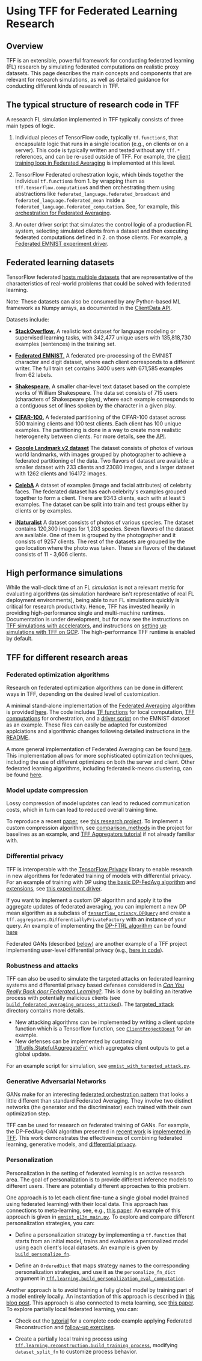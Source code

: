 # Using TFF for Federated Learning Research

<!-- Note that some section headings are used as deep links into the document.
     If you update those section headings, please make sure you also update
     any links to the section. -->

## Overview

TFF is an extensible, powerful framework for conducting federated learning (FL)
research by simulating federated computations on realistic proxy datasets. This
page describes the main concepts and components that are relevant for research
simulations, as well as detailed guidance for conducting different kinds of
research in TFF.

## The typical structure of research code in TFF

A research FL simulation implemented in TFF typically consists of three main
types of logic.

1.  Individual pieces of TensorFlow code, typically `tf.function`s, that
    encapsulate logic that runs in a single location (e.g., on clients or on a
    server). This code is typically written and tested without any `tff.*`
    references, and can be re-used outside of TFF. For example, the
    [client training loop in Federated Averaging](https://github.com/google-parfait/tensorflow-federated/blob/main/examples/simple_fedavg/simple_fedavg_tf.py#L184-L222)
    is implemented at this level.

1.  TensorFlow Federated orchestration logic, which binds together the
    individual `tf.function`s from 1. by wrapping them as
    `tff.tensorflow.computation`s and then orchestrating them using abstractions
    like `federated_language.federated_broadcast` and
    `federated_language.federated_mean` inside a
    `federated_language.federated_computation`. See, for example, this
    [orchestration for Federated Averaging](https://github.com/google-parfait/tensorflow-federated/blob/main/examples/simple_fedavg/simple_fedavg_tff.py#L112-L140).

1.  An outer driver script that simulates the control logic of a production FL
    system, selecting simulated clients from a dataset and then executing
    federated computations defined in 2. on those clients. For example,
    [a Federated EMNIST experiment driver](https://github.com/google-parfait/tensorflow-federated/blob/main/examples/simple_fedavg/emnist_fedavg_main.py).

## Federated learning datasets

TensorFlow federated
[hosts multiple datasets](https://www.tensorflow.org/federated/api_docs/python/tff/simulation/datasets)
that are representative of the characteristics of real-world problems that could
be solved with federated learning.

Note: These datasets can also be consumed by any Python-based ML framework as
Numpy arrays, as documented in the
[ClientData API](https://www.tensorflow.org/federated/api_docs/python/tff/simulation/ClientData).

Datasets include:

*   [**StackOverflow**.](https://www.tensorflow.org/federated/api_docs/python/tff/simulation/datasets/stackoverflow/load_data)
    A realistic text dataset for language modeling or supervised learning tasks,
    with 342,477 unique users with 135,818,730 examples (sentences) in the
    training set.

*   [**Federated EMNIST**.](https://www.tensorflow.org/federated/api_docs/python/tff/simulation/datasets/emnist/load_data)
    A federated pre-processing of the EMNIST character and digit dataset, where
    each client corresponds to a different writer. The full train set contains
    3400 users with 671,585 examples from 62 labels.

*   [**Shakespeare**.](https://www.tensorflow.org/federated/api_docs/python/tff/simulation/datasets/shakespeare/load_data)
    A smaller char-level text dataset based on the complete works of William
    Shakespeare. The data set consists of 715 users (characters of Shakespeare
    plays), where each example corresponds to a contiguous set of lines spoken
    by the character in a given play.

*   [**CIFAR-100**.](https://www.tensorflow.org/federated/api_docs/python/tff/simulation/datasets/cifar100/load_data)
    A federated partitioning of the CIFAR-100 dataset across 500 training
    clients and 100 test clients. Each client has 100 unique examples. The
    partitioning is done in a way to create more realistic heterogeneity between
    clients. For more details, see the
    [API](https://www.tensorflow.org/federated/api_docs/python/tff/simulation/datasets/cifar100/load_data).

*   [**Google Landmark v2 dataset**](https://www.tensorflow.org/federated/api_docs/python/tff/simulation/datasets/gldv2/load_data)
    The dataset consists of photos of various world landmarks, with images
    grouped by photographer to achieve a federated partitioning of the data. Two
    flavors of dataset are available: a smaller dataset with 233 clients and
    23080 images, and a larger dataset with 1262 clients and 164172 images.

*   [**CelebA**](https://www.tensorflow.org/federated/api_docs/python/tff/simulation/datasets/celeba/load_data)
    A dataset of examples (image and facial attributes) of celebrity faces. The
    federated dataset has each celebrity's examples grouped together to form a
    client. There are 9343 clients, each with at least 5 examples. The dataset
    can be split into train and test groups either by clients or by examples.

*   [**iNaturalist**](https://www.tensorflow.org/federated/api_docs/python/tff/simulation/datasets/inaturalist/load_data)
    A dataset consists of photos of various species. The dataset contains
    120,300 images for 1,203 species. Seven flavors of the dataset are
    available. One of them is grouped by the photographer and it consists of
    9257 clients. The rest of the datasets are grouped by the geo location where
    the photo was taken. These six flavors of the dataset consists of 11 - 3,606
    clients.

## High performance simulations

While the wall-clock time of an FL *simulation* is not a relevant metric for
evaluating algorithms (as simulation hardware isn't representative of real FL
deployment environments), being able to run FL simulations quickly is critical
for research productivity. Hence, TFF has invested heavily in providing
high-performance single and multi-machine runtimes. Documentation is under
development, but for now see the instructions on
[TFF simulations with accelerators](https://www.tensorflow.org/federated/tutorials/simulations_with_accelerators),
and instructions on
[setting up simulations with TFF on GCP](https://www.tensorflow.org/federated/gcp_setup).
The high-performance TFF runtime is enabled by default.

## TFF for different research areas

### Federated optimization algorithms

Research on federated optimization algorithms can be done in different ways in
TFF, depending on the desired level of customization.

A minimal stand-alone implementation of the
[Federated Averaging](https://arxiv.org/abs/1602.05629) algorithm is provided
[here](https://github.com/google-parfait/tensorflow-federated/blob/main/examples/simple_fedavg).
The code includes
[TF functions](https://github.com/google-parfait/tensorflow-federated/blob/main/examples/simple_fedavg/simple_fedavg_tf.py)
for local computation,
[TFF computations](https://github.com/google-parfait/tensorflow-federated/blob/main/examples/simple_fedavg/simple_fedavg_tff.py)
for orchestration, and a
[driver script](https://github.com/google-parfait/tensorflow-federated/blob/main/examples/simple_fedavg/emnist_fedavg_main.py)
on the EMNIST dataset as an example. These files can easily be adapted for
customized applciations and algorithmic changes following detailed instructions
in the
[README](https://github.com/google-parfait/tensorflow-federated/blob/main/examples/simple_fedavg/README.md).

A more general implementation of Federated Averaging can be found
[here](https://github.com/google-parfait/tensorflow-federated/blob/main/tensorflow_federated/python/learning/algorithms/fed_avg.py).
This implementation allows for more sophisticated optimization techniques,
including the use of different optimizers on both the server and client. Other
federated learning algorithms, including federated k-means clustering, can be
found
[here](https://github.com/google-parfait/tensorflow-federated/blob/main/tensorflow_federated/python/learning/algorithms/).

### Model update compression

Lossy compression of model updates can lead to reduced communication costs,
which in turn can lead to reduced overall training time.

To reproduce a recent [paper](https://arxiv.org/abs/2201.02664), see
[this research project](https://github.com/google-research/federated/tree/master/compressed_communication).
To implement a custom compression algorithm, see
[comparison_methods](https://github.com/google-research/federated/tree/master/compressed_communication/aggregators/comparison_methods)
in the project for baselines as an example, and
[TFF Aggregators tutorial](https://www.tensorflow.org/federated/tutorials/custom_aggregators)
if not already familiar with.

### Differential privacy

TFF is interoperable with the
[TensorFlow Privacy](https://github.com/tensorflow/privacy) library to enable
research in new algorithms for federated training of models with differential
privacy. For an example of training with DP using
[the basic DP-FedAvg algorithm](https://arxiv.org/abs/1710.06963) and
[extensions](https://arxiv.org/abs/1812.06210), see
[this experiment driver](https://github.com/google-research/federated/blob/master/differential_privacy/stackoverflow/run_federated.py).

If you want to implement a custom DP algorithm and apply it to the aggregate
updates of federated averaging, you can implement a new DP mean algorithm as a
subclass of
[`tensorflow_privacy.DPQuery`](https://github.com/tensorflow/privacy/blob/master/tensorflow_privacy/privacy/dp_query/dp_query.py#L54)
and create a `tff.aggregators.DifferentiallyPrivateFactory` with an instance of
your query. An example of implementing the
[DP-FTRL algorithm](https://arxiv.org/abs/2103.00039) can be found
[here](https://github.com/google-research/federated/blob/master/dp_ftrl/dp_fedavg.py)

Federated GANs (described [below](#generative_adversarial_networks)) are another
example of a TFF project implementing user-level differential privacy (e.g.,
[here in code](https://github.com/google-research/federated/blob/master/gans/tff_gans.py#L144)).

### Robustness and attacks

TFF can also be used to simulate the targeted attacks on federated learning
systems and differential privacy based defenses considered in
*[Can You Really Back door Federated Learning?](https://arxiv.org/abs/1911.07963)*.
This is done by building an iterative process with potentially malicious clients
(see
[`build_federated_averaging_process_attacked`](https://github.com/google-parfait/tensorflow-federated/blob/6477a3dba6e7d852191bfd733f651fad84b82eab/federated_research/targeted_attack/attacked_fedavg.py#L412)).
The
[targeted_attack](https://github.com/google-parfait/tensorflow-federated/tree/6477a3dba6e7d852191bfd733f651fad84b82eab/federated_research/targeted_attack)
directory contains more details.

*   New attacking algorithms can be implemented by writing a client update
    function which is a Tensorflow function, see
    [`ClientProjectBoost`](https://github.com/google-parfait/tensorflow-federated/blob/6477a3dba6e7d852191bfd733f651fad84b82eab/federated_research/targeted_attack/attacked_fedavg.py#L460)
    for an example.
*   New defenses can be implemented by customizing
    ['tff.utils.StatefulAggregateFn'](https://github.com/google-parfait/tensorflow-federated/blob/6477a3dba6e7d852191bfd733f651fad84b82eab/tensorflow_federated/python/core/utils/computation_utils.py#L103)
    which aggregates client outputs to get a global update.

For an example script for simulation, see
[`emnist_with_targeted_attack.py`](https://github.com/google-parfait/tensorflow-federated/blob/6477a3dba6e7d852191bfd733f651fad84b82eab/federated_research/targeted_attack/emnist_with_targeted_attack.py).

### Generative Adversarial Networks

GANs make for an interesting
[federated orchestration pattern](https://github.com/google-research/federated/blob/master/gans/tff_gans.py#L266-L316)
that looks a little different than standard Federated Averaging. They involve
two distinct networks (the generator and the discriminator) each trained with
their own optimization step.

TFF can be used for research on federated training of GANs. For example, the
DP-FedAvg-GAN algorithm presented in
[recent work](https://arxiv.org/abs/1911.06679) is
[implemented in TFF](https://github.com/google-parfait/tensorflow-federated/tree/main/federated_research/gans).
This work demonstrates the effectiveness of combining federated learning,
generative models, and [differential privacy](#differential_privacy).

### Personalization

Personalization in the setting of federated learning is an active research area.
The goal of personalization is to provide different inference models to
different users. There are potentially different approaches to this problem.

One approach is to let each client fine-tune a single global model (trained
using federated learning) with their local data. This approach has connections
to meta-learning, see, e.g., [this paper](https://arxiv.org/abs/1909.12488). An
example of this approach is given in
[`emnist_p13n_main.py`](https://github.com/google-parfait/tensorflow-federated/blob/main/examples/personalization/emnist_p13n_main.py).
To explore and compare different personalization strategies, you can:

*   Define a personalization strategy by implementing a `tf.function` that
    starts from an initial model, trains and evaluates a personalized model
    using each client's local datasets. An example is given by
    [`build_personalize_fn`](https://github.com/google-parfait/tensorflow-federated/blob/main/examples/personalization/p13n_utils.py).

*   Define an `OrderedDict` that maps strategy names to the corresponding
    personalization strategies, and use it as the `personalize_fn_dict` argument
    in
    [`tff.learning.build_personalization_eval_computation`](https://www.tensorflow.org/federated/api_docs/python/tff/learning/build_personalization_eval_computation).

Another approach is to avoid training a fully global model by training part of a
model entirely locally. An instantiation of this approach is described in
[this blog post](https://ai.googleblog.com/2021/12/a-scalable-approach-for-partially-local.html).
This approach is also connected to meta learning, see
[this paper](https://arxiv.org/abs/2102.03448). To explore partially local
federated learning, you can:

*   Check out the
    [tutorial](https://www.tensorflow.org/federated/tutorials/federated_reconstruction_for_matrix_factorization)
    for a complete code example applying Federated Reconstruction and
    [follow-up exercises](https://www.tensorflow.org/federated/tutorials/federated_reconstruction_for_matrix_factorization#further_explorations).

*   Create a partially local training process using
    [`tff.learning.reconstruction.build_training_process`](https://www.tensorflow.org/federated/api_docs/python/tff/learning/reconstruction/build_training_process),
    modifying `dataset_split_fn` to customize process behavior.
